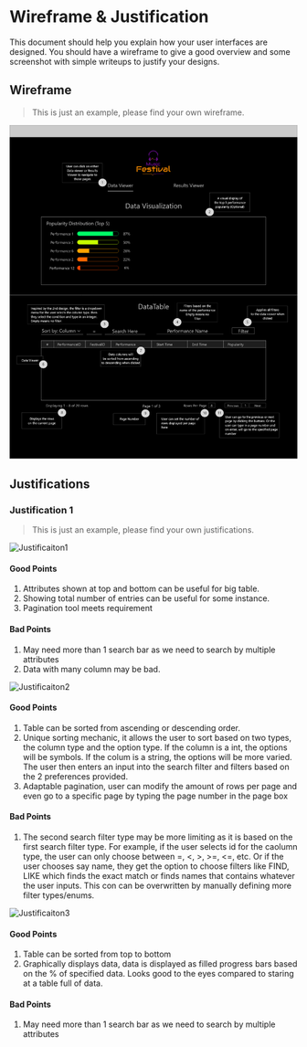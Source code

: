 # Wireframe & Justification

This document should help you explain how your user interfaces are designed. You should have a wireframe to give a good overview and some screenshot with simple writeups to justify your designs.

## Wireframe

> This is just an example, please find your own wireframe.

![Wireframe](assets/wireframe-FrontEnd-DataViewer.png)

## Justifications

### Justification 1

> This is just an example, please find your own justifications.

![Justificaiton1](https://www.jquery-az.com/wp-content/uploads/2016/05/39.0_1-Bootstrap-data-table.png)

#### Good Points

1. Attributes shown at top and bottom can be useful for big table.
2. Showing total number of entries can be useful for some instance.
3. Pagination tool meets requirement

#### Bad Points

1. May need more than 1 search bar as we need to search by multiple attributes
2. Data with many column may be bad.

![Justificaiton2](https://d2jq2hx2dbkw6t.cloudfront.net/214/data-view-laravel-vuejs.png)

#### Good Points

1. Table can be sorted from ascending or descending order. 
2. Unique sorting mechanic, it allows the user to sort based on two types, the column type and the option type. If the column is a int, the options will be symbols. If the     colum is a string, the options will be more varied. The user then enters an input into the search filter and filters based on the 2 preferences provided.
3. Adaptable pagination, user can modify the amount of rows per page and even go to a specific page by typing the page number in the page box

#### Bad Points

1. The second search filter type may be more limiting as it is based on the first search filter type. For example, if the user selects id for the caolumn type, the user can only choose between =, <, >, >=, <=, etc. Or if the user chooses say name, they get the option to choose filters like FIND, LIKE which finds the exact match or finds names that contains whatever the user inputs. This con can be overwritten by manually defining more filter types/enums.

![Justificaiton3](https://www.similarweb.com/images/home/sections/home-pro-slide-5.png)

#### Good Points

1. Table can be sorted from top to bottom
2. Graphically displays data, data is displayed as filled progress bars based on the % of specified data. Looks good to the eyes compared to staring at a table full of data.

#### Bad Points

1. May need more than 1 search bar as we need to search by multiple attributes
